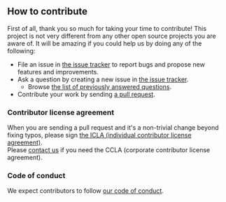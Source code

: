## How to contribute

First of all, thank you so much for taking your time to contribute! This project is not very different from any other open source projects you are aware of. It will be amazing if you could help us by doing any of the following:

- File an issue in [the issue tracker](https://github.com/line/garr/issues) to report bugs and propose new features and improvements.  
- Ask a question by creating a new issue in [the issue tracker](https://github.com/line/garr/issues).  
  - Browse [the list of previously answered questions](https://github.com/line/garr/issues?q=label%3Aquestion).  
- Contribute your work by sending [a pull request](https://github.com/line/garr/pulls).  

### Contributor license agreement

When you are sending a pull request and it's a non-trivial change beyond fixing typos, please sign [the ICLA (individual contributor license agreement)](https://cla-assistant.io/line/garr).  
Please [contact us](mailto:dl_oss_dev@linecorp.com) if you need the CCLA (corporate contributor license agreement).

### Code of conduct
We expect contributors to follow [our code of conduct](https://github.com/line/garr/blob/main/CODE_OF_CONDUCT.md).
